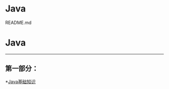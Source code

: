 # Java

README.md
# Java
  ---

## 第一部分：

*[Java基础知识](https://github.com/raoyaoiau/Java/blob/master/Java01/Java基础知识README.md)


